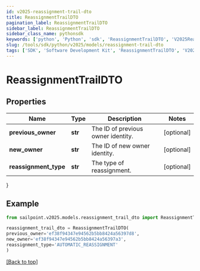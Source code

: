 ```yaml
---
id: v2025-reassignment-trail-dto
title: ReassignmentTrailDTO
pagination_label: ReassignmentTrailDTO
sidebar_label: ReassignmentTrailDTO
sidebar_class_name: pythonsdk
keywords: ['python', 'Python', 'sdk', 'ReassignmentTrailDTO', 'V2025ReassignmentTrailDTO'] 
slug: /tools/sdk/python/v2025/models/reassignment-trail-dto
tags: ['SDK', 'Software Development Kit', 'ReassignmentTrailDTO', 'V2025ReassignmentTrailDTO']
---
```


# ReassignmentTrailDTO


## Properties

Name | Type | Description | Notes
------------ | ------------- | ------------- | -------------
**previous_owner** | **str** | The ID of previous owner identity. | [optional] 
**new_owner** | **str** | The ID of new owner identity. | [optional] 
**reassignment_type** | **str** | The type of reassignment. | [optional] 
}

## Example

```python
from sailpoint.v2025.models.reassignment_trail_dto import ReassignmentTrailDTO

reassignment_trail_dto = ReassignmentTrailDTO(
previous_owner='ef38f94347e94562b5bb8424a56397d8',
new_owner='ef38f94347e94562b5bb8424a56397a3',
reassignment_type='AUTOMATIC_REASSIGNMENT'
)

```
[[Back to top]](#) 

